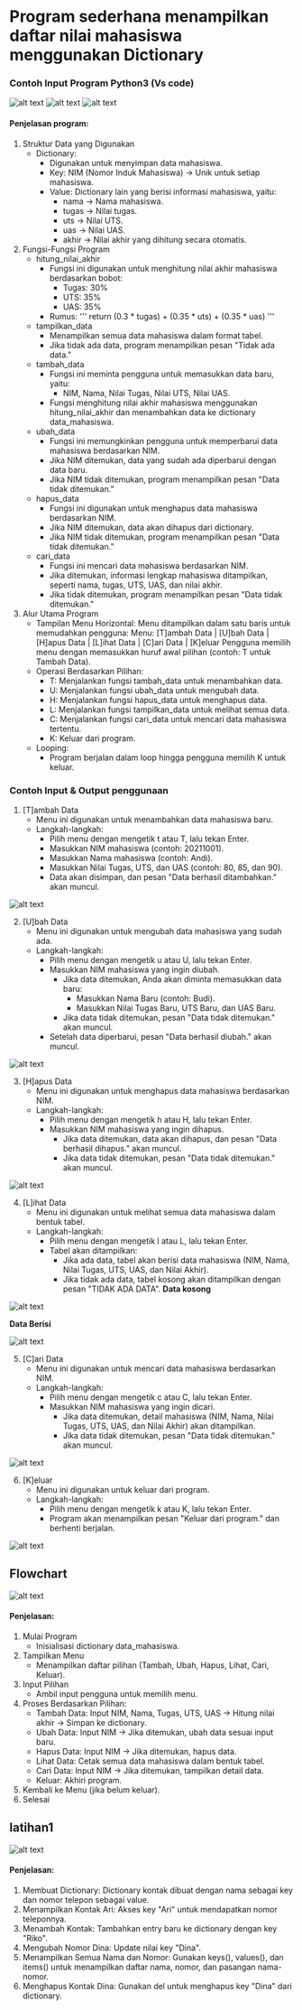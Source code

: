 # Program sederhana menampilkan daftar nilai mahasiswa menggunakan Dictionary
### Contoh Input Program Python3 (Vs code)

![alt text](image.png)
![alt text](image-1.png)
![alt text](image-2.png)

#### Penjelasan program:
1.	Struktur Data yang Digunakan
     *	Dictionary:
         -	Digunakan untuk menyimpan data mahasiswa.
         -	Key: NIM (Nomor Induk Mahasiswa) → Unik untuk setiap mahasiswa.
         -	Value: Dictionary lain yang berisi informasi mahasiswa, yaitu:
             - nama → Nama mahasiswa.
             - tugas → Nilai tugas.
             - uts → Nilai UTS.
             - uas → Nilai UAS.
             - akhir → Nilai akhir yang dihitung secara otomatis.
2.	Fungsi-Fungsi Program
     * hitung_nilai_akhir
         * Fungsi ini digunakan untuk menghitung nilai akhir mahasiswa berdasarkan bobot:
             -	Tugas: 30%
             -	UTS: 35%
             -	UAS: 35%
         * Rumus:
             '''
             return (0.3 * tugas) + (0.35 * uts) + (0.35 * uas)
             '''
     *	tampilkan_data
         -	Menampilkan semua data mahasiswa dalam format tabel.
         -	Jika tidak ada data, program menampilkan pesan "Tidak ada data."
     *	tambah_data
         -	Fungsi ini meminta pengguna untuk memasukkan data baru, yaitu:
             -	NIM, Nama, Nilai Tugas, Nilai UTS, Nilai UAS.
         -	Fungsi menghitung nilai akhir mahasiswa menggunakan hitung_nilai_akhir dan menambahkan data ke dictionary data_mahasiswa.
     *	ubah_data
         -	Fungsi ini memungkinkan pengguna untuk memperbarui data mahasiswa berdasarkan NIM.
         -	Jika NIM ditemukan, data yang sudah ada diperbarui dengan data baru.
         -	Jika NIM tidak ditemukan, program menampilkan pesan "Data tidak ditemukan."
     *	hapus_data
         -	Fungsi ini digunakan untuk menghapus data mahasiswa berdasarkan NIM.
         -	Jika NIM ditemukan, data akan dihapus dari dictionary.
         -	Jika NIM tidak ditemukan, program menampilkan pesan "Data tidak ditemukan."
     *	cari_data
         -	Fungsi ini mencari data mahasiswa berdasarkan NIM.
         -	Jika ditemukan, informasi lengkap mahasiswa ditampilkan, seperti nama, tugas, UTS, UAS, dan nilai akhir.
         -	Jika tidak ditemukan, program menampilkan pesan "Data tidak ditemukan."
3.	Alur Utama Program
     *	Tampilan Menu Horizontal: Menu ditampilkan dalam satu baris untuk memudahkan pengguna:
         Menu: [T]ambah Data  |  [U]bah Data  |  [H]apus Data  |  [L]ihat Data  |  [C]ari Data  |  [K]eluar
         Pengguna memilih menu dengan memasukkan huruf awal pilihan (contoh: T untuk Tambah Data).
     *	Operasi Berdasarkan Pilihan:
         -	T: Menjalankan fungsi tambah_data untuk menambahkan data.
         -	U: Menjalankan fungsi ubah_data untuk mengubah data.
         -	H: Menjalankan fungsi hapus_data untuk menghapus data.
         -	L: Menjalankan fungsi tampilkan_data untuk melihat semua data.
         -	C: Menjalankan fungsi cari_data untuk mencari data mahasiswa tertentu.
         -	K: Keluar dari program.
     *	Looping:
         -	Program berjalan dalam loop hingga pengguna memilih K untuk keluar.

### Contoh Input & Output penggunaan
1. [T]ambah Data
     * Menu ini digunakan untuk menambahkan data mahasiswa baru.
     * Langkah-langkah:
         - Pilih menu dengan mengetik t atau T, lalu tekan Enter.
         - Masukkan NIM mahasiswa (contoh: 20211001).
         - Masukkan Nama mahasiswa (contoh: Andi).
         - Masukkan Nilai Tugas, UTS, dan UAS (contoh: 80, 85, dan 90).
         - Data akan disimpan, dan pesan "Data berhasil ditambahkan." akan muncul.

![alt text](image-3.png)

2. [U]bah Data
     * Menu ini digunakan untuk mengubah data mahasiswa yang sudah ada.
     * Langkah-langkah:
         - Pilih menu dengan mengetik u atau U, lalu tekan Enter.
         - Masukkan NIM mahasiswa yang ingin diubah.
             - Jika data ditemukan, Anda akan diminta memasukkan data baru:
                 - Masukkan Nama Baru (contoh: Budi).
                 - Masukkan Nilai Tugas Baru, UTS Baru, dan UAS Baru.
             - Jika data tidak ditemukan, pesan "Data tidak ditemukan." akan muncul.
         - Setelah data diperbarui, pesan "Data berhasil diubah." akan muncul.

![alt text](image-4.png)

3. [H]apus Data
     * Menu ini digunakan untuk menghapus data mahasiswa berdasarkan NIM.
     * Langkah-langkah:
         - Pilih menu dengan mengetik h atau H, lalu tekan Enter.
         - Masukkan NIM mahasiswa yang ingin dihapus.
             - Jika data ditemukan, data akan dihapus, dan pesan "Data berhasil dihapus." akan muncul.
             - Jika data tidak ditemukan, pesan "Data tidak ditemukan." akan muncul.

![alt text](image-6.png)

4. [L]ihat Data
     * Menu ini digunakan untuk melihat semua data mahasiswa dalam bentuk tabel.
     * Langkah-langkah:
         - Pilih menu dengan mengetik l atau L, lalu tekan Enter.
         - Tabel akan ditampilkan:
             - Jika ada data, tabel akan berisi data mahasiswa (NIM, Nama, Nilai Tugas, UTS, UAS, dan Nilai Akhir).
             - Jika tidak ada data, tabel kosong akan ditampilkan dengan pesan "TIDAK ADA DATA".
**Data kosong**

![alt text](image-7.png)

**Data Berisi**

![alt text](image-8.png)

5. [C]ari Data
     * Menu ini digunakan untuk mencari data mahasiswa berdasarkan NIM.
     * Langkah-langkah:
         - Pilih menu dengan mengetik c atau C, lalu tekan Enter.
         - Masukkan NIM mahasiswa yang ingin dicari.
             - Jika data ditemukan, detail mahasiswa (NIM, Nama, Nilai Tugas, UTS, UAS, dan Nilai Akhir) akan ditampilkan.
             - Jika data tidak ditemukan, pesan "Data tidak ditemukan." akan muncul.

![alt text](image-9.png)

6. [K]eluar
     * Menu ini digunakan untuk keluar dari program.
     * Langkah-langkah:
         - Pilih menu dengan mengetik k atau K, lalu tekan Enter.
         - Program akan menampilkan pesan "Keluar dari program." dan berhenti berjalan.

![alt text](image-10.png)


## Flowchart

![alt text](<Copy of Flowchart_20241118_094100_0000.png>)

#### Penjelasan:

1. Mulai Program
     - Inisialisasi dictionary data_mahasiswa.
2. Tampilkan Menu
     - Menampilkan daftar pilihan (Tambah, Ubah, Hapus, Lihat, Cari, Keluar).
3. Input Pilihan
     - Ambil input pengguna untuk memilih menu.
4. Proses Berdasarkan Pilihan:
     - Tambah Data: Input NIM, Nama, Tugas, UTS, UAS → Hitung nilai akhir → Simpan ke dictionary.
     - Ubah Data: Input NIM → Jika ditemukan, ubah data sesuai input baru.
     - Hapus Data: Input NIM → Jika ditemukan, hapus data.
     - Lihat Data: Cetak semua data mahasiswa dalam bentuk tabel.
     - Cari Data: Input NIM → Jika ditemukan, tampilkan detail data.
     - Keluar: Akhiri program.
5. Kembali ke Menu (jika belum keluar).
6. Selesai

## latihan1

![alt text](image-5.png)

#### Penjelasan:
1. Membuat Dictionary: Dictionary kontak dibuat dengan nama sebagai key dan nomor telepon sebagai value.
2. Menampilkan Kontak Ari: Akses key "Ari" untuk mendapatkan nomor teleponnya.
3. Menambah Kontak: Tambahkan entry baru ke dictionary dengan key "Riko".
4. Mengubah Nomor Dina: Update nilai key "Dina".
5. Menampilkan Semua Nama dan Nomor: Gunakan keys(), values(), dan items() untuk menampilkan daftar nama, nomor, dan pasangan nama-nomor.
6. Menghapus Kontak Dina: Gunakan del untuk menghapus key "Dina" dari dictionary.